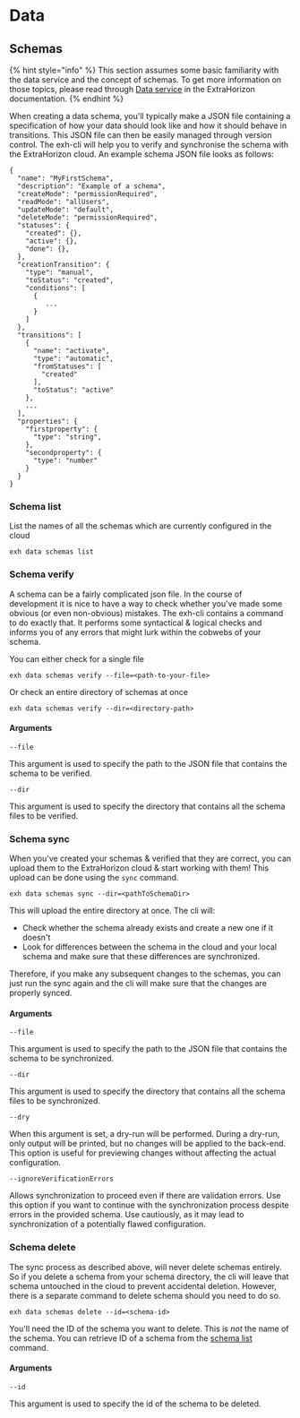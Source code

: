# Data

## Schemas

{% hint style="info" %}
This section assumes some basic familiarity with the data service and the concept of schemas. To get more information on those topics, please read through [Data service](https://docs.extrahorizon.com/extrahorizon/for-developers/manage-data/data-service) in the ExtraHorizon documentation.
{% endhint %}

When creating a data schema, you'll typically make a JSON file containing a specification of how your data should look like and how it should behave in transitions. This JSON file can then be easily managed through version control. The exh-cli will help you to verify and synchronise the schema with the ExtraHorizon cloud. An example schema JSON file looks as follows:

```
{
  "name": "MyFirstSchema",
  "description": "Example of a schema",
  "createMode": "permissionRequired",
  "readMode": "allUsers",
  "updateMode": "default",
  "deleteMode": "permissionRequired",
  "statuses": {
    "created": {},
    "active": {},
    "done": {},
  },
  "creationTransition": {
    "type": "manual",
    "toStatus": "created",
    "conditions": [
      {
         ...
      }
    ]
  },
  "transitions": [
    {
      "name": "activate",
      "type": "automatic",
      "fromStatuses": [
        "created"
      ],
      "toStatus": "active"
    },
    ...
  ],
  "properties": {
    "firstproperty": {
      "type": "string",
    },
    "secondproperty": {
      "type": "number"
    }
  }
}
```

### Schema list

List the names of all the schemas which are currently configured in the cloud

```
exh data schemas list
```

### Schema verify

A schema can be a fairly complicated json file. In the course of development it is nice to have a way to check whether you've made some obvious (or even non-obvious) mistakes. The exh-cli contains a command to do exactly that. It performs some syntactical & logical checks and informs you of any errors that might lurk within the cobwebs of your schema.

You can either check for a single file

```
exh data schemas verify --file=<path-to-your-file>
```

Or check an entire directory of schemas at once

```
exh data schemas verify --dir=<directory-path> 
```

#### Arguments

`--file`

This argument is used to specify the path to the JSON file that contains the schema to be verified.

`--dir`&#x20;

This argument is used to specify the directory that contains all the schema files to be verified.

### Schema sync

When you've created your schemas & verified that they are correct, you can upload them to the ExtraHorizon cloud & start working with them! This upload can be done using the `sync` command.&#x20;

```
exh data schemas sync --dir=<pathToSchemaDir> 
```

This will upload the entire directory at once. The cli will:

* Check whether the schema already exists and create a new one if it doesn't&#x20;
* Look for differences between the schema in the cloud and your local schema and make sure that these differences are synchronized.

Therefore, if you make any subsequent changes to the schemas, you can just run the sync again and the cli will make sure that the changes are properly synced.

#### Arguments

`--file`

This argument is used to specify the path to the JSON file that contains the schema to be synchronized.

`--dir`&#x20;

This argument is used to specify the directory that contains all the schema files to be synchronized.

`--dry`

When this argument is set, a dry-run will be performed. During a dry-run, only output will be printed, but no changes will be applied to the back-end. This option is useful for previewing changes without affecting the actual configuration.

`--ignoreVerificationErrors`

Allows synchronization to proceed even if there are validation errors. Use this option if you want to continue with the synchronization process despite errors in the provided schema. Use cautiously, as it may lead to synchronization of a potentially flawed configuration.

### Schema delete

The sync process as described above, will never delete schemas entirely. So if you delete a schema from your schema directory, the cli will leave that schema untouched in the cloud to prevent accidental deletion. However, there is a separate command to delete schema should you need to do so.

```
exh data schemas delete --id=<schema-id>
```

You'll need the ID of the schema you want to delete. This is _not_ the name of the schema. You can retrieve ID of a schema from the [schema list](commands.md#schema-list) command.

#### Arguments

`--id`

This argument is used to specify the id of the schema to be deleted.
